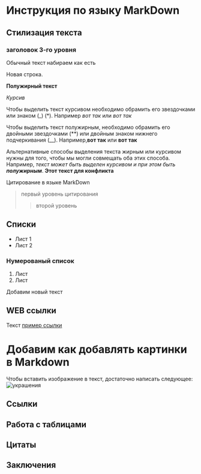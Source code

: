  # Инструкция по языку MarkDown

 ## Cтилизация текста

 ### заголовок 3-го уровня

Обычный текст набираем как есть

Новая строка.

**Полужирный текст**

*Курсив*

Чтобы выделить текст курсивом необходимо обрамить его звездочками или знаком (_) (*). Например *вот так* или _вот так_

Чтобы выделить текст полужирным, необходимо обрамить его двойными звездочками (**) или двойным знаком нижнего подчеркивания (__). Например,**вот так** или __вот так__

Альтернативные способы выделения текста жирным или курсивом нужны для того, чтобы мы могли совмещать оба этих способа. Например, _текст может быть выделен курсивом и при этом быть **полужирным**_. **Этот текст для конфликта**

Цитирование в языке MarkDown

> первый уровень цитирования
>> второй уровень

## Списки

* Лист 1
* Лист 2

### Нумерованый список
1. Лист
2. Лист

Добавим новый текст

## WEB ссылки
Текст [пример ссылки](http.example.com "Всплывающая подсказка")

# Добавим как добавлять картинки в Markdown

Чтобы вставить изображение в текст, достаточно написать следующее:
![украшения](no_name.png)

## Ссылки

## Работа с таблицами

## Цитаты

## Заключения